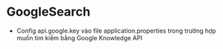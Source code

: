 # GoogleSearch
- Config api.google.key vào file application.properties trong trường hợp muốn tìm kiếm bằng Google Knowledge API

